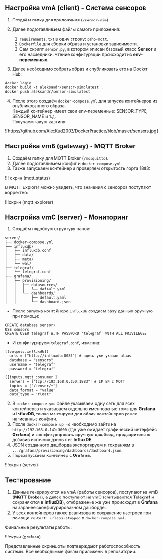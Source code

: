 ## Настройка vmA (client) - Система сенсоров
1. Создаём папку для приложения (`/sensor-sim`).
2. Далее подготавливаем файлы самого приложения:
    1. `requirements.txt` в одну строку: `paho-mqtt`.
    2. `Dockerfile` для сборки образа и установки зависимости.
    3. Сам скрипт `sensor.py`, в котором описан базовый класс **Sensor** и его наследники. Чтение конфигурации происходит из **env-переменных**.

3. Далее необходимо собрать образ и опубликовать его на Docker Hub:
```shell
docker login
docker build -t aleksandr/sensor-sim:latest .
docker push aleksandr/sensor-sim:latest
```

4. После этого создаём `docker-compose.yml` для запуска контейнеров из опубликованного образа.<br>
Каждый контейнер имеет свои env-переменные: SENSOR_TYPE, SENSOR_NAME и т.д.<br>
Получаем такую картину:

![https://github.com/AlexKud2002/DockerPractice/blob/master/sensors.jpg]

## Настройка vmB (gateway) - MQTT Broker
1. Создаём папку для MQTT Broker (`/mosquitto`).
2. Далее подготавливаем конфиг и `docker-compose.yml`
3. Также запускаем контейнер и проверяем открытость порта 1883:

!!! скрин (mqtt_status)

В MQTT Explorer можно увидеть, что значения с сенсоров поступают корректно:

!!!скрин (mqtt_explorer)

## Настройка vmC (server) - Мониторинг

1. Создаём подобную структуру папок:
```shell
server/
├── docker-compose.yml
├── influxdb/
│   ├── influxdb.conf
│   ├── data/
│   ├── meta/
│   └── wal/
├── telegraf/
│   └── telegraf.conf
├── grafana/
│   ├── provisioning/
│   │   ├── datasources/
│   │   │   └── default.yaml
│   │   └── dashboards/
│   │       ├── default.yaml
│   │       └── dashboard.json
```

- После запуска контейнера `influxdb` создаем базу данных вручную при помощи:
```shell
CREATE database sensors
USE sensors
CREATE USER telegraf WITH PASSWORD 'telegraf' WITH ALL PRIVILEGES
```
- И конфигурируем `telegraf.conf`, изменив:
```shell
[[outputs.influxdb]]
  urls = ["http://influxdb:8086"] # здесь уже указан alias
  database = "sensors"
  username = "telegraf"
  password = "telegraf"

[[inputs.mqtt_consumer]]
  servers = ["tcp://192.168.0.150:1883"] # IP ВМ с MQTT
  topics = ["/sensor/+"]
  data_format = "value"
  data_type = "float"
```

2. В `docker-compose.yml` файле указываем одну сеть для всех контейнеров и указываем отдельно именнованые тома для **Grafana** и **InfluxDB**, также монтируем для обоих контейнеров ранее написанные конфиги.
3. После `docker-compose up -d` необходимо зайти на `http://192.168.0.149:3000` (где уже ожидает графический интерфейс **Grafana**) и сконфигурировать вручную дашборд, предварительно добавив источник данных из **InfluxDB**.
4. JSON созданного дашборда экспортируем и сохраняем в `.../grafana/provisioning/dashboards/dashboard.json`.
5. Перезапускаем контейнер с **Grafana**.

!!!скрин (server)

## Тестирование

1. Данные генерируются на vmA (работы сенсоров), поступают на vmB (**MQTT Broker**), а далее поступают на vmC (считываются **Telegraf** и сохраняются в **InfluxDB**), отображение же уже происходит в **Grafana** на заранее сконфигурированном дашборде.
2. У всех контейнеров также реализовано сохранение настроек при помощи `restart: unless-stopped` в `docker-compose.yml`.

Финальные результаты работы:

!!!скрин (grafana)

Представленные скриншоты подтверждают работоспособность системы.
Все необходимые файлы приложены в репозитории.

